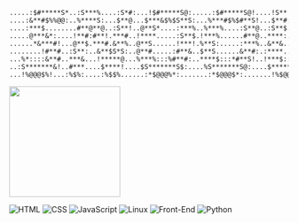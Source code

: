 ```
.....:$#*****S*..:S***%....:S*#:...!$#*****S@:.....:$#*****S@!....!S**!....&**$.
....:&**#$%%@@:..%****S:...$**@...$***&$%$S**S:...%***#$%$#**S!...$**#:...!***!.
....:***$........#**@**@..:S**!..@**S*....:***%..%***%....:S**@..:S**$....$**#..
.....@***&*:....!**#:#**!.***#..!****.....:S**$.!***%......#**@..****:...:S**%..
......*&***#!...@**$.***#.&**%..@**S......!***!.%**S:.....:***%..&**&....****:..
........!#**#..:S**:..&**$S*S:..@**#.....:#**&..$**S......&**#:.:****....&**@...
...%*::::&**#..***&...!*****@...%***%:::%#**#:..****$:::*#**S!..!***$::!@**S:...
..:S*******&!..#***....$****!....$S*******S$:....%S*******S@:....$********&!....
...!%@@@$%!...:%$%:....:%$$%......:*$@@@%*:.......:*$@@@$*:.......!%$@@$%!......

```

<img src="https://media.giphy.com/media/JIX9t2j0ZTN9S/giphy.gif" width="200" />

![HTML](https://img.shields.io/badge/HTML-%23E34F26.svg?style=for-the-badge&logo=html5&logoColor=white)
![CSS](https://img.shields.io/badge/CSS-%231572B6.svg?style=for-the-badge&logo=css3&logoColor=white)
![JavaScript](https://img.shields.io/badge/JavaScript-%23F7DF1E.svg?style=for-the-badge&logo=javascript&logoColor=black)
![Linux](https://img.shields.io/badge/Linux-%23FCC624.svg?style=for-the-badge&logo=linux&logoColor=black)
![Front-End](https://img.shields.io/badge/Front--End-%2300D8FF.svg?style=for-the-badge&logo=react&logoColor=white)
![Python](https://img.shields.io/badge/Python-%233776AB.svg?style=for-the-badge&logo=python&logoColor=white)

